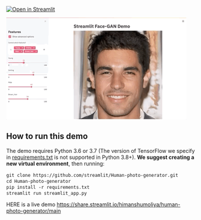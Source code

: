 

[![Open in Streamlit](https://static.streamlit.io/badges/streamlit_badge_black_white.svg)](https://share.streamlit.io/himanshumoliya/Human-photo-generator/main)


![In-use Animation](https://github.com/HimanshuMoliya/Human-photo-generator/blob/main/GAN-demo.gif?raw=true "In-use Animation")

## How to run this demo
The demo requires Python 3.6 or 3.7 (The version of TensorFlow we specify in [requirements.txt](https://github.com/himanshumoliya/Human-photo-generator/blob/master/requirements.txt#L14) is not supported in Python 3.8+). **We suggest creating a new virtual environment**, then running:

```
git clone https://github.com/streamlit/Human-photo-generator.git
cd Human-photo-generator
pip install -r requirements.txt
streamlit run streamlit_app.py
```

HERE is a live demo https://share.streamlit.io/himanshumoliya/human-photo-generator/main
